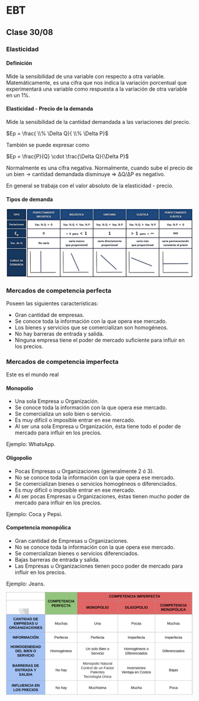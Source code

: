 # EBT

## Clase 30/08

### Elasticidad

#### Definición

Mide la sensibilidad de una variable con respecto a otra variable. Matemáticamente, es una cifra que nos indica la variación porcentual que experimentará una variable como respuesta a la variación de otra variable en un 1%.

#### Elasticidad - Precio de la demanda

Mide la sensibilidad de la cantidad demandada a las variaciones del precio. 

$Ep = \frac{ \\% \Delta Q}{ \\% \Delta P}$

También se puede expresar como

$Ep = \frac{P}{Q} \cdot \frac{\Delta Q}{\Delta P}$

Normalmente es una cifra negativa. Normalmente, cuando sube el precio de un bien -> cantidad demandada disminuye => ΔQ/ΔP es negativo.

En general se trabaja con el valor absoluto de la elasticidad - precio.

#### Tipos de demanda

![Tipos de elasticidad-precio de la demanda](imagenes/tipos-elasticidades.png)

### Mercados de competencia perfecta

Poseen las siguientes características:

- Gran cantidad de empresas.
- Se conoce toda la información con la que opera ese mercado.
- Los bienes y servicios que se comercializan son homogéneos.
- No hay barreras de entrada y salida.
- Ninguna empresa tiene el poder de mercado suficiente para influir en los precios.

### Mercados de competencia imperfecta
Este es el mundo real

#### Monopolio

- Una sola Empresa u Organización.
- Se conoce toda la información con la que opera ese mercado.
- Se comercializa un solo bien o servicio.
- Es muy difícil o imposible entrar en ese mercado.
- Al ser una sola Empresa u Organización, ésta tiene todo el poder de mercado para influir en los precios.

Ejemplo: WhatsApp.

#### Oligopolio

- Pocas Empresas u Organizaciones (generalmente 2 ó 3).
- No se conoce toda la información con la que opera ese mercado.
- Se comercializan bienes o servicios homogéneos o diferenciados.
- Es muy difícil o imposible entrar en ese mercado.
- Al ser pocas Empresas u Organizaciones, éstas tienen mucho poder de mercado para influir en los precios.

Ejemplo: Coca y Pepsi.

#### Competencia monopólica

- Gran cantidad de Empresas u Organizaciones.
- No se conoce toda la información con la que opera ese mercado.
- Se comercializan bienes o servicios diferenciados.
- Bajas barreras de entrada y salida.
- Las Empresas u Organizaciones tienen poco poder de mercado para influir en los precios.

Ejemplo: Jeans.

![Tipos de mercados](imagenes/tipos-mercados.png)
